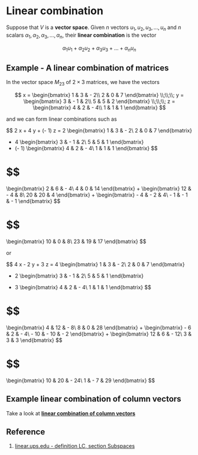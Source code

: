 # Linear combination

Suppose that $V$ is a **vector space**. Given $n$ vectors $u_1, u_2, u_3, \dots , u_n$ and $n$ scalars $\alpha_1, \alpha_2, \alpha_3, \dots , \alpha_n$, their **linear combination** is the vector

$$
\alpha_1 u_1 + \alpha_2 u_2 + \alpha_3 u_3 + \dots + \alpha_n u_n
$$

## Example - A linear combination of matrices

In the vector space $M_{23}$ of $2 \times 3$ matrices, we have the vectors

$$
x =
\begin{bmatrix}
    1 & 3 & - 2\\
    2 & 0 & 7
\end{bmatrix}
\\;\\;\\;
y =
\begin{bmatrix}
    3 & - 1 & 2\\
    5 & 5 & 2
\end{bmatrix}
\\;\\;\\;
z =
\begin{bmatrix}
    4 & 2 & - 4\\
    1 & 1 & 1
\end{bmatrix}
$$

and we can form linear combinations such as

$$
2 x + 4 y + (- 1) z = 2
\begin{bmatrix}
    1 & 3 & - 2\\
    2 & 0 & 7
\end{bmatrix}
+ 4
\begin{bmatrix}
    3 & - 1 & 2\\
    5 & 5 & 1
\end{bmatrix}
+ (- 1)
\begin{bmatrix}
    4 & 2 & - 4\\
    1 & 1 & 1
\end{bmatrix}
$$

$$
=
\begin{bmatrix}
    2 & 6 & - 4\\
    4 & 0 & 14
\end{bmatrix}
+
\begin{bmatrix}
    12 & - 4 & 8\\
    20 & 20 & 4
\end{bmatrix}
+
\begin{bmatrix}
    - 4 & - 2 & 4\\
    - 1 & - 1 & - 1
\end{bmatrix}
$$

$$
=
\begin{bmatrix}
    10 & 0 & 8\\
    23 & 19 & 17
\end{bmatrix}
$$

or

$$
4 x - 2 y + 3 z = 4
\begin{bmatrix}
    1 & 3 & - 2\\
    2 & 0 & 7
\end{bmatrix}
- 2
\begin{bmatrix}
    3 & - 1 & 2\\
    5 & 5 & 1
\end{bmatrix}
+ 3
\begin{bmatrix}
    4 & 2 & - 4\\
    1 & 1 & 1
\end{bmatrix}
$$

$$
=
\begin{bmatrix}
    4 & 12 & - 8\\
    8 & 0 & 28
\end{bmatrix}
+
\begin{bmatrix}
    - 6 & 2 & - 4\\
    - 10 & - 10 & - 2
\end{bmatrix}
+
\begin{bmatrix}
    12 & 6 & - 12\\
    3 & 3 & 3
\end{bmatrix}
$$

$$
=
\begin{bmatrix}
    10 & 20 & - 24\\
    1 & - 7 & 29
\end{bmatrix}
$$

## Example linear combination of column vectors

Take a look at [**linear combination of column vectors**](./0002-linear-combination-of-column-vectors.md)

## Reference

1. [linear.ups.edu - definition LC, section Subspaces](http://linear.ups.edu/html/section-S.html)